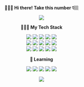 <p align="center"><b>🙋🏻‍♂️ Hi there! Take this number 👇🏼</b></p>
<p align="center">
  <img src="https://profile-counter.glitch.me/iwfan/count.svg" />
</p>


<p align="center"><b>🧑🏻‍💻  My Tech Stack</b></p>
<p align="center">
  <img src="https://img.shields.io/badge/-HTML5-%23E44D27?style=flat-square&logo=html5&logoColor=ffffff" />
  <img src="https://img.shields.io/badge/-CSS3-%231572B6?style=flat-square&logo=css3" />
  <img src="https://img.shields.io/badge/-Angular-%23E44D27?style=flat-square&logo=angular&logoColor=ffffff" />
  <img src="https://img.shields.io/badge/-Vue.js-%232c3e50?style=flat-square&logo=Vue.js" />
  <img src="https://img.shields.io/badge/-React-%23282C34?style=flat-square&logo=react" />
  <br />
  <img src="https://img.shields.io/badge/-JavaScript-%23f7a41d?style=flat-square&logo=javascript&logoColor=white" />
  <img src="https://img.shields.io/badge/TypeScript%20-%23007ACC.svg?&style=flat-square&logo=typescript&logoColor=white"/>
  <img src="https://img.shields.io/badge/-Next.js-%23000000?style=flat-square&logo=Next.js" />
  <img src="https://img.shields.io/badge/-Gatsby-%23663399?style=flat-square&logo=gatsby" />
  <img src="https://img.shields.io/badge/-TailwindCss-%231a202c?style=flat-square&logo=tailwind-css" />
  <br />
  <img src="https://img.shields.io/badge/neovim-%2357A143.svg?&style=flat-square&logo=neovim&logoColor=white"/>
  <img src="https://img.shields.io/badge/-Linux-%23f7a41d?style=flat-square&logo=linux&logoColor=%23ffffff" />
  <img src="https://img.shields.io/badge/-GitHub%20Actions-%232088FF?style=flat-square&logo=github-actions&logoColor=ffffff" />
  <img src="https://img.shields.io/badge/-Vercel-%23000000?style=flat-square&logo=vercel&logoColor=ffffff" />
  <img src="https://img.shields.io/badge/-Netlify-%2300C7B7?style=flat-square&logo=netlify&logoColor=ffffff" />
</p>

<p align="center"><b>🤔  Learning</b></p>
<p align="center">
  <img src="https://img.shields.io/badge/lua-%232C2D72.svg?&style=flat-square&logo=lua&logoColor=white"/>
  <img src="https://img.shields.io/badge/go-%2300ADD8.svg?&style=flat-square&logo=go&logoColor=white" />
  <img src="https://img.shields.io/badge/ruby-%23000000.svg?&style=flat-square&logo=rust&logoColor=white"/>
  <img src="https://img.shields.io/badge/-Docker-%232496ED?style=flat-square&logo=docker&logoColor=ffffff" />
  <img src="https://img.shields.io/badge/-Serverless-%23FD5750?style=flat-square&logo=serverless&logoColor=ffffff" />
</p>

<p align="center">
  <img src="https://github-readme-stats.vercel.app/api?username=iwfan&show_icons=true)](https://github.com/anuraghazra/github-readme-stats" />
</p>
